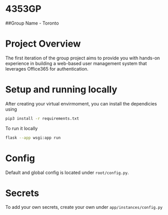 # 4353GP
##Group Name - Toronto


# Project Overview
The first iteration of the group project aims to provide you with hands-on experience in building a web-based user management system that leverages Office365 for authentication.

# Setup and running locally
After creating your virtual envirmoment, you can install the dependicies using
```bash
pip3 install -r requirements.txt
```

To run it locally
```bash
flask --app wsgi:app run
```

# Config
Default and global config is located under `root/config.py`.

# Secrets
To add your own secrets, create your own under `app/instances/config.py`


